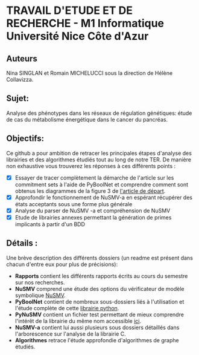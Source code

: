 # TRAVAIL D'ETUDE ET DE RECHERCHE - M1 Informatique Université Nice Côte d'Azur

## Auteurs

Nina SINGLAN et Romain MICHELUCCI sous la direction de Hélène Collavizza.

## Sujet:
Analyse des phénotypes dans les réseaux de régulation génétiques: étude de cas du métabolisme énergétique dans le cancer du pancréas.

## Objectifs:

Ce github a pour ambition de retracer les principales étapes d'analyse des librairies et des algorithmes étudiés tout au long de notre TER.
De manière non exhaustive vous trouverez les réponses à ces différents points :
- [x] Essayer de tracer complètement la démarche de l'article sur les commitment sets à l'aide de PyBoolNet et comprendre comment sont obtenus les diagrammes de la figure 3 de [l'article de départ](https://ieeexplore.ieee.org/stamp/stamp.jsp?tp=&arnumber=8580379). 
- [x] Approfondir le fonctionnement de NuSMV-a en espérant récupérer des états acceptants sous une forme plus générale
- [x] Analyse du parser de NuSMV -a et compréhension de NuSMV
- [x] Etude de librairies annexes permettant la génération de primes implicants à partir d'un BDD

## Détails :
Une brève description des différents dossiers (un readme est présent dans chacun d'entre eux pour plus de précisions):
- **Rapports** contient les différents rapports écrits au cours du semestre sur nos recherches.
- **NuSMV** comprend une étude des options du vérificateur de modèle symbolique [NuSMV](http://nusmv.fbk.eu/).
- **PyBoolNet** contient de nombreux sous-dossiers liés à l'utilisation et l'étude complète de cette [librairie python](https://github.com/hklarner/PyBoolNet).
- **PyNuSMV** contient un fichier test permettant de mieux comprendre l'intérêt de la librairie du même nom accessible [ici](https://github.com/sbusard/pynusmv).
- **NuSMV-a** contient lui aussi plusieurs sous dossiers détaillés dans l'arborescence sur l'analyse de la librairie C.
- **Algorithmes** retrace l'étude approfondie d'algorithmes de graphe étudiés.

